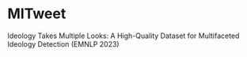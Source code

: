 # MITweet
Ideology Takes Multiple Looks: A High-Quality Dataset for Multifaceted Ideology Detection (EMNLP 2023)
